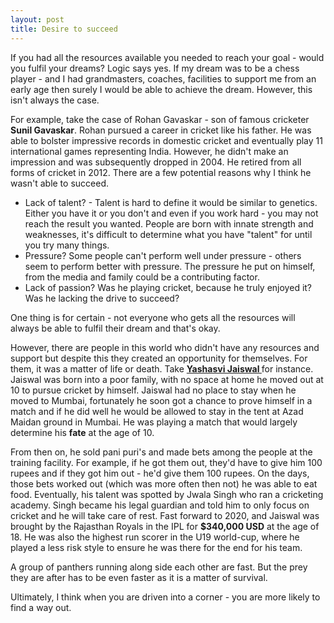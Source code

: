 ```yaml
---
layout: post
title: Desire to succeed
---
```

If you had all the resources available you needed to reach your goal - would you fulfil your dreams? Logic says yes. If my dream was to be a chess player - and I had grandmasters, coaches, facilities to support me from an early age then surely I would be able to achieve the dream. However, this isn't always the case. 

For example, take the case of Rohan Gavaskar - son of famous cricketer **Sunil Gavaskar**. Rohan pursued a career in cricket like his father. He was able to bolster impressive records in domestic cricket and eventually play 11 international games representing India. However, he didn't make an impression and was subsequently dropped in 2004. He retired from all forms of cricket in 2012. There are a few potential reasons why I think he wasn't able to succeed.

* Lack of talent? - Talent is hard to define it would be similar to genetics. Either you have it or you don't and even if you work hard - you may not reach the result you wanted. People are born with innate strength and weaknesses, it's difficult to determine what you have "talent" for until you try many things.
* Pressure? Some people can't perform well under pressure - others seem to perform better with pressure. The pressure he put on himself, from the media and family could be a contributing factor.
* Lack of passion? Was he playing cricket, because he truly enjoyed it? Was he lacking the drive to succeed?

One thing is for certain - not everyone who gets all the resources will always be able to fulfil their dream and that's okay.

However, there are people in this world who didn't have any resources and support but despite this they created an opportunity for themselves. For them, it was a matter of life or death. Take **[Yashasvi Jaiswal ](https://en.wikipedia.org/wiki/Yashasvi_Jaiswal)** for instance.  Jaiswal was born into a poor family, with no space at home he moved out at 10 to pursue cricket by himself. Jaiswal had no place to stay when he moved to Mumbai,  fortunately  he soon got a chance to prove himself in a match and if he did well he would be allowed to stay in the tent at Azad Maidan ground in Mumbai. He was playing a match that would largely determine his **fate** at the age of 10. 

From then on, he sold pani puri's and made bets among the people at the training facility. For example, if he got them out, they'd have to give him 100 rupees and if they got him out - he'd give them 100 rupees.  On the days, those bets worked out (which was more often then not) he was able to eat food. Eventually, his talent was spotted by Jwala Singh who ran a cricketing academy. Singh became his legal guardian and told him to only focus on cricket and he will take care of rest. Fast forward to 2020, and Jaiswal was brought by the Rajasthan Royals in the IPL for **$340,000 USD** at the age of 18. He was also the highest run scorer in the U19 world-cup, where he played a less risk style to ensure he was there for the end for his team.

A group of panthers running along side each other are fast. But the prey they are after has to be even faster as it is a matter of survival. 

Ultimately,  I think when you are driven into a corner - you are more likely to find a way out.
